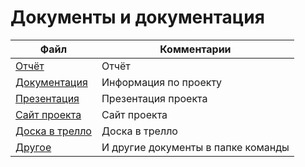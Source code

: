 # Документы и документация

| Файл                      |Комментарии             |             
|---------------------------|------------------------|
|[Отчёт](https://docs.google.com/document/d/1v1ISUwc2Zyv2eIwzhSjRrAXQ5jo2W_sJ/edit?usp=sharing&ouid=113185786948295534198&rtpof=true&sd=true)   |Отчёт|
|[Документация](README.md)   |Информация по проекту|
|[Презентация](https://docs.google.com/presentation/d/1xlgxxMwmAXS6BEf84gWWMMW3KYhJehhW_8l0y_hwmdk/edit?usp=sharing)|Презентация проекта|
|[Сайт проекта](http://finatlon.std-1922.ist.mospolytech.ru/)|Сайт проекта|
|[Доска в трелло](Trello.img)|Доска в трелло|
|[Другое](https://drive.google.com/drive/folders/1WgS88Z_JlxNdyNJZBn05lSwq21yDt8Ux)|И другие документы в папке команды|
